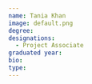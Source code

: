 ```yaml
---
name: Tania Khan
image: default.png
degree: 
designations: 
  - Project Associate
graduated year:
bio:
type: 
---
```

